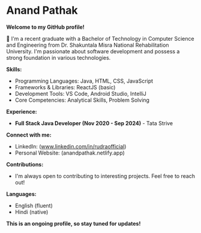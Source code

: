 # Anand Pathak
**Welcome to my GitHub profile!**

👋 I'm a recent graduate with a Bachelor of Technology in Computer Science and Engineering from Dr. Shakuntala Misra National Rehabilitation University.  I'm passionate about software development and possess a strong foundation in various technologies.

**Skills:**

* Programming Languages: Java, HTML, CSS, JavaScript
* Frameworks & Libraries: ReactJS (basic)
* Development Tools: VS Code, Android Studio, IntelliJ
* Core Competencies: Analytical Skills, Problem Solving

**Experience:**

* **Full Stack Java Developer (Nov 2020 - Sep 2024)** - Tata Strive 

**Connect with me:**

* LinkedIn: (www.linkedin.com/in/rudraofficial)
* Personal Website: (anandpathak.netlify.app)

**Contributions:**

* I'm always open to contributing to interesting projects. Feel free to reach out!

**Languages:**

* English (fluent)
* Hindi (native)

**This is an ongoing profile, so stay tuned for updates!**


<!---
rudraofficial/rudraofficial is a ✨ special ✨ repository because its `README.md` (this file) appears on your GitHub profile.
You can click the Preview link to take a look at your changes.
--->
